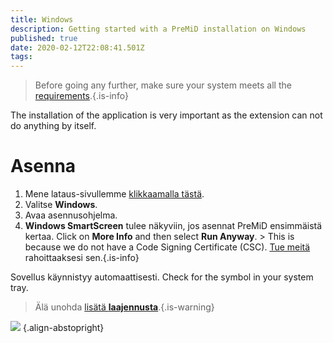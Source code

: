```yaml
---
title: Windows
description: Getting started with a PreMiD installation on Windows
published: true
date: 2020-02-12T22:08:41.501Z
tags:
---
```


> Before going any further, make sure your system meets all the [requirements](/install/requirements).{.is-info}

The installation of the application is very important as the extension can not do anything by itself.

# Asenna
1. Mene lataus-sivullemme [klikkaamalla tästä](https://premid.app/downloads).
2. Valitse **Windows**.
3. Avaa asennusohjelma.
4. **Windows SmartScreen** tulee näkyviin, jos asennat PreMiD ensimmäistä kertaa. Click on **More Info** and then select **Run Anyway**. > This is because we do not have a Code Signing Certificate (CSC). [Tue meitä](https://www.patreon.com/Timeraa) rahoittaaksesi sen.{.is-info}

Sovellus käynnistyy automaattisesti. Check for the symbol in your system tray.

> Älä unohda [lisätä **laajennusta**](/install).{.is-warning}

![](https://a.icons8.com/djxbtnYm/GBjHDS/svg.svg) {.align-abstopright}